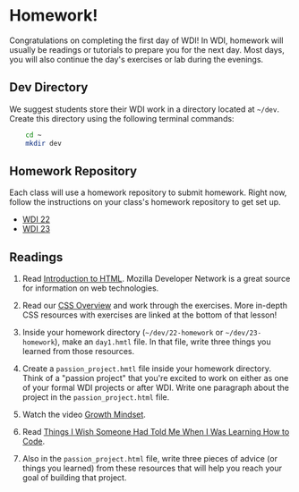 # Homework!

Congratulations on completing the first day of WDI!  In WDI, homework will usually be readings or tutorials to prepare you for the next day. Most days, you will also continue the day's exercises or lab during the evenings. 

## Dev Directory

We suggest students store their WDI work in a directory located at `~/dev`. Create this directory using the following terminal commands:

```bash
	cd ~
	mkdir dev
```

## Homework Repository

Each class will use a homework repository to submit homework. Right now, follow the instructions on your class's homework repository to get set up.  

* <a href="https://github.com/sf-wdi-22-23/22-homework" target="_blank">WDI 22</a>
* <a href="https://github.com/sf-wdi-22-23/23-homework" target="_blank">WDI 23</a>

## Readings


1. Read [Introduction to HTML](https://developer.mozilla.org/en-US/docs/Web/Guide/HTML/Introduction). Mozilla Developer Network is a great source for information on web technologies.
1. Read our [CSS Overview](./css-overview.md) and work through the exercises. More in-depth CSS resources with exercises are linked at the bottom of that lesson! 
1. Inside your homework directory (`~/dev/22-homework` or `~/dev/23-homework`), make an `day1.hmtl` file. In that file, write three things you learned from those resources.


7.  Create a `passion_project.hmtl` file inside your homework directory.  Think of a "passion project" that you're excited to work on either as one of your formal WDI projects or after WDI. Write one paragraph about the project in the `passion_project.html` file. 
1. Watch the video [Growth Mindset](https://www.youtube.com/watch?v=pN34FNbOKXc).
1. Read [Things I Wish Someone Had Told Me When I Was Learning How to Code](https://medium.com/@cecilycarver/things-i-wish-someone-had-told-me-when-i-was-learning-how-to-code-565fc9dcb329).
1. Also in the `passion_project.html` file, write three pieces of advice (or things you learned) from these resources that will help you reach your goal of building that project. 
